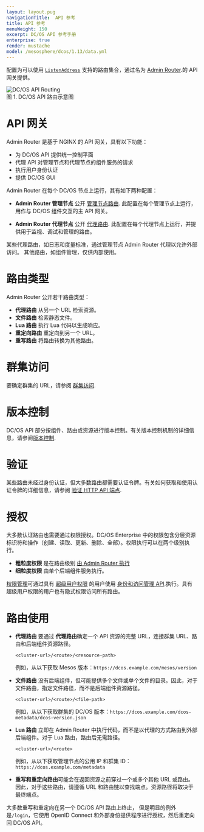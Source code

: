 ```yaml
---
layout: layout.pug
navigationTitle:  API 参考
title: API 参考
menuWeight: 150
excerpt: DC/OS API 参考手册
enterprise: true
render: mustache
model: /mesosphere/dcos/1.13/data.yml
---
```


配置为可以使用 [`ListenAddress`](/mesosphere/dcos/cn/1.13/overview/architecture/components/) 支持的路由集合，通过名为 [Admin Router](/mesosphere/dcos/cn/1.13/overview/architecture/components/#admin-router).的 API 网关提供。

<img src="/1.13/img/dcos-api-routing.png" alt="DC/OS API Routing" style="display:block;margin:0 auto"/>
图 1. DC/OS API 路由示意图

# API 网关

Admin Router 是基于 NGINX 的 API 网关，具有以下功能：

- 为 DC/OS API 提供统一控制平面
- 代理 API 对管理节点和代理节点的组件服务的请求
- 执行用户身份认证
- 提供 DC/OS GUI

Admin Router 在每个 DC/OS 节点上运行，其有如下两种配置：

- **Admin Router 管理节点** 公开 [管理节点路由](/mesosphere/dcos/cn/1.13/api/master-routes/). 此配置在每个管理节点上运行，用作与 DC/OS 组件交互的主 API 网关。

- **Admin Router 代理节点** 公开 [代理路由](/mesosphere/dcos/cn/1.13/api/agent-routes/). 此配置在每个代理节点上运行，并提供用于监视、调试和管理的路由。

某些代理路由，如日志和度量标准，通过管理节点 Admin Router 代理以允许外部访问。
其他路由，如组件管理，仅供内部使用。


# 路由类型

Admin Router 公开若干路由类型：

- **代理路由** 从另一个 URL 检索资源。
- **文件路由** 检索静态文件。
- **Lua 路由** 执行 Lua 代码以生成响应。
- **重定向路由** 重定向到另一个 URL。
- **重写路由** 将路由转换为其他路由。


# 群集访问

要确定群集的 URL，请参阅 [群集访问](/mesosphere/dcos/cn/1.13/api/access/).


# 版本控制

DC/OS API 部分按组件、路由或资源进行版本控制。有关版本控制机制的详细信息，请参阅[版本控制](/mesosphere/dcos/cn/1.13/api/versioning/).

# 验证

某些路由未经过身份认证，但大多数路由都需要认证令牌。有关如何获取和使用认证令牌的详细信息，请参阅 [验证 HTTP API 端点](/mesosphere/dcos/cn/1.13/security/ent/iam-api/).

# 授权

大多数认证路由也需要通过权限授权。DC/OS Enterprise 中的权限包含分层资源标识符和操作（创建、读取、更新、删除、全部）。权限执行可以在两个级别执行。

- **粗粒度权限** 是在路由级别 [由 Admin Router 执行](/mesosphere/dcos/cn/1.13/security/ent/perms-reference/#admin-router)
- **细粒度权限** 由单个后端组件服务执行。

[权限管理](/mesosphere/dcos/cn/1.13/security/ent/perms-management/)可通过具有 [超级用户权限](/mesosphere/dcos/cn/1.13/security/ent/perms-reference/#superuser) 的用户使用 [身份和访问管理 API](/mesosphere/dcos/cn/1.13/security/ent/iam-api/).执行。具有超级用户权限的用户也有隐式权限访问所有路由。

# 路由使用

- **代理路由**  要通过 **代理路由**确定一个 API 资源的完整 URL，连接群集 URL、路由和后端组件资源路径。

    ```
    <cluster-url>/<route>/<resource-path>
    ```

    例如，从以下获取 Mesos 版本：`https://dcos.example.com/mesos/version`

- **文件路由** 没有后端组件，但可能提供多个文件或单个文件的目录。因此，对于文件路由，指定文件路径，而不是后端组件资源路径。

    ```
    <cluster-url>/<route>/<file-path>
    ```

    例如，从以下获取群集的 DC/OS 版本：`https://dcos.example.com/dcos-metadata/dcos-version.json`

- **Lua 路由** 立即在 Admin Router 中执行代码，而不是以代理的方式路由到外部后端组件。对于 Lua 路由，路由后无需路径。

    ```
    <cluster-url>/<route>
    ```

     例如，从以下获取管理节点的公用 IP 和群集 ID：`https://dcos.example.com/metadata`

- **重写和重定向路由**可能会在返回资源之前穿过一个或多个其他 URL 或路由。因此，对于这些路由，请遵循 URL 和路由链以查找端点。资源路径将取决于最终端点。

大多数重写和重定向在另一个 DC/OS API 路由上终止， 但是明显的例外是`/login`，它使用 OpenID Connect 和外部身份提供程序进行授权，然后重定向回 DC/OS API。
